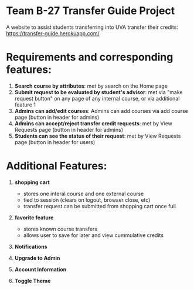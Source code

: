 # Team B-27 Transfer Guide Project

A website to assist students transferring into UVA transfer their credits: <https://transfer-guide.herokuapp.com/>

# Requirements and corresponding features: 
1) **Search course by attributes**: met by search on the Home page
2) **Submit request to be evaluated by student's advisor**: met via "make request button" on any page of any internal course, or via additional feature 1
3) **Admins can add/edit courses**: Admins can add courses via add course page (button in header for admins)
4) **Admins can accept/reject transfer credit requests**: met by View Requests page (button in header for admins)
5) **Students can see the status of their request**: met by View Requests page (button in header for users)

# Additional Features:
1) **shopping cart** 
    * stores one interal course and one external course
    * tied to session (clears on logout, browser close, etc)
    * transfer request can be submitted from shopping cart once full
    
2) **favorite feature**
    * stores known course transfers
    * allows user to save for later and view cummulative credits

3) **Notifications**
4) **Upgrade to Admin**
5) **Account Information**
6) **Toggle Theme**
